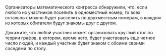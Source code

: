 Организаторы математического конгресса 
обнаружили, что, если любого из участников поселить в одноместный номер, 
то всех остальных можно будет расселить по двухместным номерам, 
в каждом из которых обитатели будут знакомы друг с другом. 

   Докажите, что любой участник может организовать круглый стол по теории 
графов, в котором, кроме него, будет участвовать еще четное число людей, 
и каждый участник будет знаком с обоими своими соседями по столу.